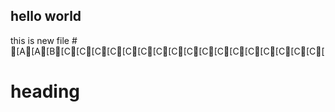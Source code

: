 ## hello world
this is new file #
[A[A[B[C[C[C[C[C[C[C[C[C[C[C[C[C[C[C[C[C[
# heading
